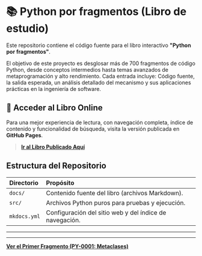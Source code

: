 # 📚 Python por fragmentos (Libro de estudio)

Este repositorio contiene el código fuente para el libro interactivo **"Python por fragmentos"**.

El objetivo de este proyecto es desglosar más de 700 fragmentos de código Python, desde conceptos intermedios hasta temas avanzados de metaprogramación y alto rendimiento. Cada entrada incluye: Código fuente, la salida esperada, un análisis detallado del mecanismo y sus aplicaciones prácticas en la ingeniería de software.

## 🔗 Acceder al Libro Online

Para una mejor experiencia de lectura, con navegación completa, índice de contenido y funcionalidad de búsqueda, visita la versión publicada en **GitHub Pages**.

> **[Ir al Libro Publicado Aquí](https://martin-munive.github.io/Python-por-fragmentos-Libro-de-estudio/)**


## Estructura del Repositorio

| Directorio | Propósito |
| :--- | :--- |
| `docs/` | Contenido fuente del libro (archivos Markdown). |
| `src/` | Archivos Python puros para pruebas y ejecución. |
| `mkdocs.yml` | Configuración del sitio web y del índice de navegación. |

---
---
**[Ver el Primer Fragmento (PY-0001: Metaclases)](./docs/chapters/01_metaprogramacion/py_0001_metaclases.md)**